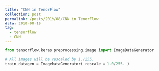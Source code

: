 ```yaml
---
title: "CNN in TenorFlow"
collection: post
permalink: /posts/2019/08/CNN in TenorFlow
date: 2019-08-15
tag:
  - tensorflow
  - CNN
---
```


```python
from tensorflow.keras.preprocessing.image import ImageDataGenerator

# All images will be rescaled by 1./255.
train_datagen = ImageDataGenerator( rescale = 1.0/255. )
```
<!--stackedit_data:
eyJoaXN0b3J5IjpbLTIwMjM5MzM2NDksLTExMjM2ODczMF19
-->
